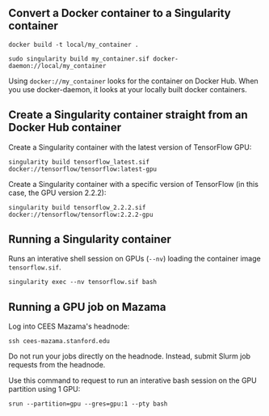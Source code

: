 ## Convert a Docker container to a Singularity container

`docker build -t local/my_container .`

`sudo singularity build my_container.sif docker-daemon://local/my_container`

Using `docker://my_container` looks for the container on Docker Hub. 
When you use docker-daemon, it looks at your locally built docker containers. 

## Create a Singularity container straight from an Docker Hub container

Create a Singularity container with the latest version of TensorFlow GPU:

`singularity build tensorflow_latest.sif docker://tensorflow/tensorflow:latest-gpu`

Create a Singularity container with a specific version of TensorFlow (in this case, the GPU version 2.2.2):

`singularity build tensorflow_2.2.2.sif docker://tensorflow/tensorflow:2.2.2-gpu`

## Running a Singularity container

Runs an interative shell session on GPUs (`--nv`) loading the container image `tensorflow.sif`.

`singularity exec --nv tensorflow.sif bash`

## Running a GPU job on Mazama

Log into CEES Mazama's headnode:

`ssh cees-mazama.stanford.edu`

Do not run your jobs directly on the headnode. Instead, submit Slurm job requests from the headnode. 

Use this command to request to run an interative bash session on the GPU partition using 1 GPU:

`srun --partition=gpu --gres=gpu:1 --pty bash`
